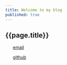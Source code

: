 ```yaml
---
title: Welcome to my blog
published: true
---
```

<!DOCTYPE html>
<html>
    <head>
        <title>{{ page.title }}</title>
        <!-- link to main stylesheet -->
    </head>
    <body>
        <h2 class = "head">{{page.title}}</h2>
            <div class="container")
              {{ content }}
            </div><!-- /.container -->
        <footer>
            <ul>
                <p><a href="mailto:cpea2506@gmail.com">email</a></p>
                <p><a href="https://github.com/cpea2506">github</a></p>
            </ul>
        </footer>
    </body>
</html>
